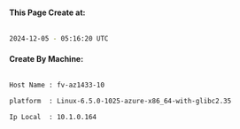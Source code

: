 
   
#### This Page Create at:

```bash

2024-12-05 - 05:16:20 UTC

```

#### Create By Machine:

```bash

Host Name : fv-az1433-10

platform  : Linux-6.5.0-1025-azure-x86_64-with-glibc2.35

Ip Local  : 10.1.0.164

```

